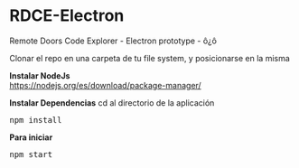# RDCE-Electron
Remote Doors Code Explorer - Electron prototype - ô¿ô

Clonar el repo en una carpeta de tu file system, y posicionarse en la misma

<b>Instalar NodeJs</b>
<br/>
https://nodejs.org/es/download/package-manager/

<b>Instalar Dependencias</b>
cd al directorio de la aplicación
<br/>
<pre>npm install</pre>
<b>Para iniciar</b>
<pre>npm start</pre>

